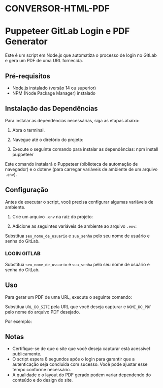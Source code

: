 # CONVERSOR-HTML-PDF

# Puppeteer GitLab Login e PDF Generator

Este é um script em Node.js que automatiza o processo de login no GitLab e gera um PDF de uma URL fornecida.

## Pré-requisitos

- Node.js instalado (versão 14 ou superior)
- NPM (Node Package Manager) instalado

## Instalação das Dependências

Para instalar as dependências necessárias, siga as etapas abaixo:

1. Abra o terminal.

2. Navegue até o diretório do projeto:

3. Execute o seguinte comando para instalar as dependências:
npm install puppeteer


Este comando instalará o Puppeteer (biblioteca de automação de navegador) e o dotenv (para carregar variáveis de ambiente de um arquivo `.env`).

## Configuração

Antes de executar o script, você precisa configurar algumas variáveis de ambiente.

1. Crie um arquivo `.env` na raiz do projeto:


2. Adicione as seguintes variáveis de ambiente ao arquivo `.env`:


Substitua `seu_nome_de_usuario` e `sua_senha` pelo seu nome de usuário e senha do GitLab.


### LOGIN GITLAB
Substitua `seu_nome_de_usuario` e `sua_senha` pelo seu nome de usuário e senha do GitLab.

## Uso

Para gerar um PDF de uma URL, execute o seguinte comando:

Substitua `URL_DO_SITE` pela URL que você deseja capturar e `NOME_DO_PDF` pelo nome do arquivo PDF desejado.

Por exemplo:

## Notas

- Certifique-se de que o site que você deseja capturar está acessível publicamente.
- O script espera 8 segundos após o login para garantir que a autenticação seja concluída com sucesso. Você pode ajustar esse tempo conforme necessário.
- A qualidade e o layout do PDF gerado podem variar dependendo do conteúdo e do design do site.




